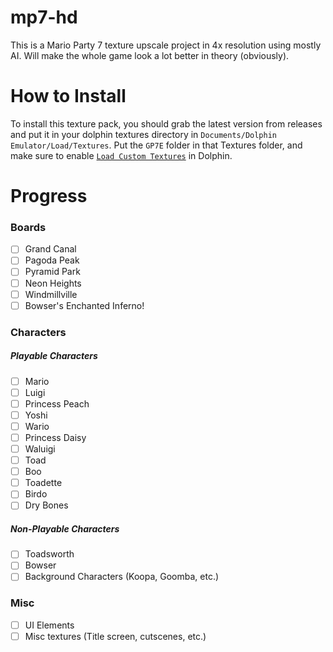 # mp7-hd
This is a Mario Party 7 texture upscale project in 4x resolution using mostly AI. Will make the whole game look a lot better in theory (obviously).
 
# How to Install

To install this texture pack, you should grab the latest version from releases and put it in your dolphin textures directory in `Documents/Dolphin Emulator/Load/Textures`. Put the `GP7E` folder in that Textures folder, and make sure to enable [`Load Custom Textures`](https://imgur.com/a/Vs4fj0J) in Dolphin.
 
# Progress
 
### Boards
 
- [ ] Grand Canal
- [ ] Pagoda Peak
- [ ] Pyramid Park
- [ ] Neon Heights
- [ ] Windmillville
- [ ] Bowser's Enchanted Inferno!
 
### Characters
 
##### Playable Characters
 
 - [ ] Mario
 - [ ] Luigi
 - [ ] Princess Peach
 - [ ] Yoshi
 - [ ] Wario
 - [ ] Princess Daisy
 - [ ] Waluigi
 - [ ] Toad
 - [ ] Boo
 - [ ] Toadette
 - [ ] Birdo
 - [ ] Dry Bones
 
##### Non-Playable Characters
 
 - [ ] Toadsworth
 - [ ] Bowser
 - [ ] Background Characters (Koopa, Goomba, etc.)
 
 ### Misc
 
 - [ ] UI Elements
 - [ ] Misc textures (Title screen, cutscenes, etc.)
